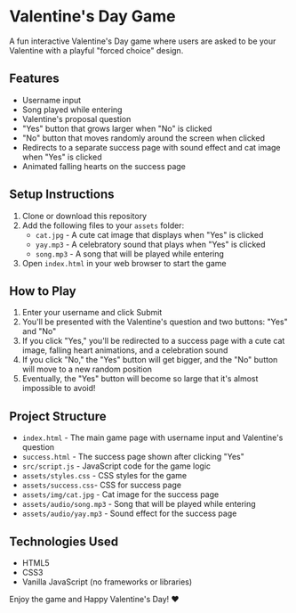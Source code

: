 # Valentine's Day Game

A fun interactive Valentine's Day game where users are asked to be your Valentine with a playful "forced choice" design.

## Features

- Username input
- Song played while entering
- Valentine's proposal question
- "Yes" button that grows larger when "No" is clicked
- "No" button that moves randomly around the screen when clicked
- Redirects to a separate success page with sound effect and cat image when "Yes" is clicked
- Animated falling hearts on the success page

## Setup Instructions

1. Clone or download this repository
2. Add the following files to your `assets` folder:
   - `cat.jpg` - A cute cat image that displays when "Yes" is clicked
   - `yay.mp3` - A celebratory sound that plays when "Yes" is clicked
   - `song.mp3` - A song that will be played while entering
3. Open `index.html` in your web browser to start the game

## How to Play

1. Enter your username and click Submit
2. You'll be presented with the Valentine's question and two buttons: "Yes" and "No"
3. If you click "Yes," you'll be redirected to a success page with a cute cat image, falling heart animations, and a celebration sound
4. If you click "No," the "Yes" button will get bigger, and the "No" button will move to a new random position
5. Eventually, the "Yes" button will become so large that it's almost impossible to avoid!

## Project Structure

- `index.html` - The main game page with username input and Valentine's question
- `success.html` - The success page shown after clicking "Yes"
- `src/script.js` - JavaScript code for the game logic
- `assets/styles.css` - CSS styles for the game
- `assets/success.css`- CSS for success page
- `assets/img/cat.jpg` - Cat image for the success page
- `assets/audio/song.mp3` - Song that will be played while entering
- `assets/audio/yay.mp3` - Sound effect for the success page

## Technologies Used

- HTML5
- CSS3
- Vanilla JavaScript (no frameworks or libraries)

Enjoy the game and Happy Valentine's Day! ❤️
